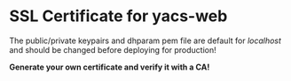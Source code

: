 # SSL Certificate for yacs-web

The public/private keypairs and dhparam pem file are default for *localhost* and should be changed before deploying for production!

**Generate your own certificate and verify it with a CA!**

